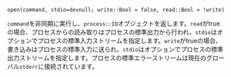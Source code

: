 ```
open(command, stdio=devnull; write::Bool = false, read::Bool = !write)
```

`command`を非同期に実行し、`process::IO`オブジェクトを返します。`read`がtrueの場合、プロセスからの読み取りはプロセスの標準出力から行われ、`stdio`はオプションでプロセスの標準入力ストリームを指定します。`write`がtrueの場合、書き込みはプロセスの標準入力に送られ、`stdio`はオプションでプロセスの標準出力ストリームを指定します。プロセスの標準エラーストリームは現在のグローバル`stderr`に接続されています。
